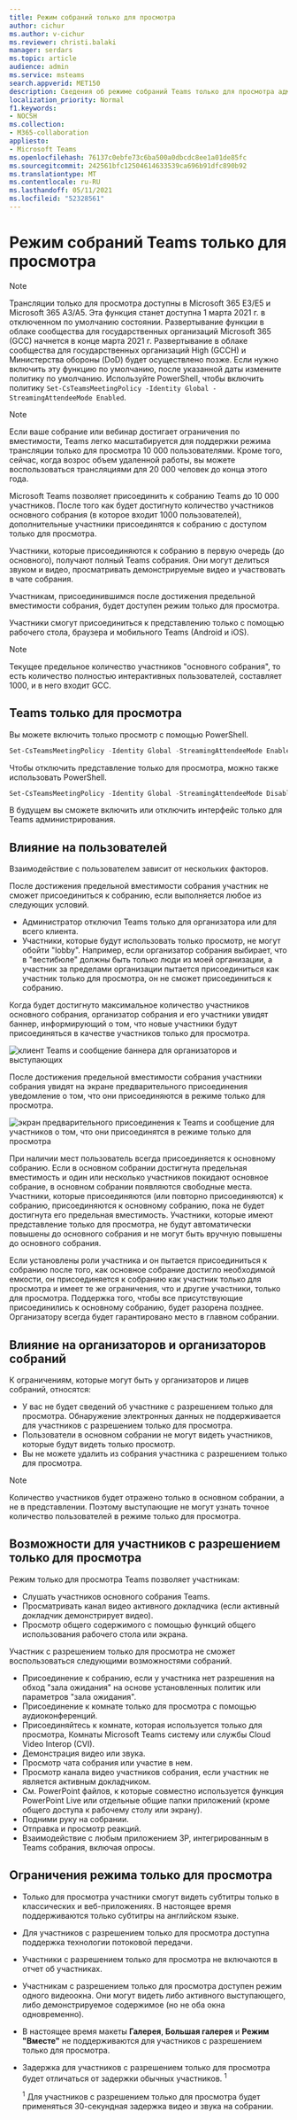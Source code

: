 ```yaml
---
title: Режим собраний только для просмотра
author: cichur
ms.author: v-cichur
ms.reviewer: christi.balaki
manager: serdars
ms.topic: article
audience: admin
ms.service: msteams
search.appverid: MET150
description: Сведения об режиме собраний Teams только для просмотра администраторами, выступающими и участниками
localization_priority: Normal
f1.keywords:
- NOCSH
ms.collection:
- M365-collaboration
appliesto:
- Microsoft Teams
ms.openlocfilehash: 76137c0ebfe73c6ba500a0dbcdc8ee1a01de85fc
ms.sourcegitcommit: 242561bfc12504614633539ca696b91dfc890b92
ms.translationtype: MT
ms.contentlocale: ru-RU
ms.lasthandoff: 05/11/2021
ms.locfileid: "52328561"
---
```

# <a name="teams-view-only-meeting-experience"></a>Режим собраний Teams только для просмотра

> [!Note]
> Трансляции только для просмотра доступны в Microsoft 365 E3/E5 и Microsoft 365 A3/A5. Эта функция станет доступна 1 марта 2021 г. в отключенном по умолчанию состоянии. Развертывание функции в облаке сообщества для государственных организаций Microsoft 365 (GCC) начнется в конце марта 2021 г. Развертывание в облаке сообщества для государственных организаций High (GCCH) и Министерства обороны (DoD) будет осуществлено позже. Если нужно включить эту функцию по умолчанию, после указанной даты измените политику по умолчанию. Используйте PowerShell, чтобы включить политику `Set-CsTeamsMeetingPolicy -Identity Global -StreamingAttendeeMode Enabled`.

> [!Note]
> Если ваше собрание или вебинар достигает ограничения по вместимости, Teams легко масштабируется для поддержки режима трансляции только для просмотра 10 000 пользователями. Кроме того, сейчас, когда возрос объем удаленной работы, вы можете воспользоваться трансляциями для 20 000 человек до конца этого года.

Microsoft Teams позволяет присоединить к собранию Teams до 10 000 участников. После того как будет достигнуто количество участников основного собрания (в которое входит 1000 пользователей), дополнительные участники присоединятся к собранию с доступом только для просмотра.

Участники, которые присоединяются к собранию в первую очередь (до основного), получают полный Teams собрания. Они могут делиться звуком и видео, просматривать демонстрируемые видео и участвовать в чате собрания.

Участникам, присоединившимся после достижения предельной вместимости собрания, будет доступен режим только для просмотра.

Участники смогут присоединиться к представлению только с помощью рабочего стола, браузера и мобильного Teams (Android и iOS).

> [!Note]
> Текущее предельное количество участников "основного собрания", то есть количество полностью интерактивных пользователей, составляет 1000, и в него входит GCC.

## <a name="teams-view-only-experience-controls"></a>Teams только для просмотра

Вы можете включить только просмотр с помощью PowerShell.

```PowerShell
Set-CsTeamsMeetingPolicy -Identity Global -StreamingAttendeeMode Enabled
```

Чтобы отключить представление только для просмотра, можно также использовать PowerShell.

```PowerShell
Set-CsTeamsMeetingPolicy -Identity Global -StreamingAttendeeMode Disabled
```

В будущем вы сможете включить или отключить интерфейс только для Teams администрирования.

## <a name="impact-to-users"></a>Влияние на пользователей

Взаимодействие с пользователем зависит от нескольких факторов.

После достижения предельной вместимости собрания участник не сможет присоединиться к собранию, если выполняется любое из следующих условий.

- Администратор отключил Teams только для организатора или для всего клиента.
- Участники, которые будут использовать только просмотр, не могут обойти "lobby". Например, если организатор собрания выбирает, что в  "вестибюле" должны быть только люди из моей организации, а участник за пределами организации пытается присоединиться как участник только для просмотра, он не сможет присоединиться к собранию.

Когда будет достигнуто максимальное количество участников основного собрания, организатор собрания и его участники увидят баннер, информирующий о том, что новые участники будут присоединяться в качестве участников только для просмотра.

  ![клиент Teams и сообщение баннера для организаторов и выступающих](media/chat-and-banner-message.png)

После достижения предельной вместимости собрания участники собрания увидят на экране предварительного присоединения уведомление о том, что они присоединяются в режиме только для просмотра.

  ![экран предварительного присоединения к Teams и сообщение для участников о том, что они присоединятся в режиме только для просмотра](media/view-only-pre-join-screen.png)

При наличии мест пользователь всегда присоединяется к основному собранию. Если в основном собрании достигнута предельная вместимость и один или несколько участников покидают основное собрание, в основном собрании появляются свободные места. Участники, которые присоединяются (или повторно присоединяются) к собранию, присоединяются к основному собранию, пока не будет достигнута его предельная вместимость. Участники, которые имеют представление только для просмотра, не будут автоматически повышены до основного собрания и не могут быть вручную повышены до основного собрания.

Если установлены роли участника и он пытается присоединиться к собранию после того, как основное собрание достигло необходимой емкости, он присоединяется к собранию как участник только для просмотра и имеет те же ограничения, что и другие участники, только для просмотра. Поддержка того, чтобы все присутствующие присоединились к основному собранию, будет разорена позднее. Организатору всегда будет гарантировано место в главном собрании.

## <a name="impact-to-meeting-presenters-and-organizers"></a>Влияние на организаторов и организаторов собраний

К ограничениям, которые могут быть у организаторов и лицев собраний, относятся:

- У вас не будет сведений об участнике с разрешением только для просмотра. Обнаружение электронных данных не поддерживается для участников с разрешением только для просмотра.
- Пользователи в основном собрании не могут видеть участников, которые будут видеть только просмотр.
- Вы не можете удалить из собрания участника с разрешением только для просмотра.

> [!Note]
> Количество участников будет отражено только в основном собрании, а не в представлении. Поэтому выступающие не могут узнать точное количество пользователей в режиме только для просмотра.

## <a name="experience-for-view-only-attendees"></a>Возможности для участников с разрешением только для просмотра

Режим только для просмотра Teams позволяет участникам:

- Слушать участников основного собрания Teams.
- Просматривать канал видео активного докладчика (если активный докладчик демонстрирует видео).
- Просмотр общего содержимого с помощью функций общего использования рабочего стола или экрана.

Участник с разрешением только для просмотра не сможет воспользоваться следующими возможностями собраний.

- Присоединение к собранию, если у участника нет разрешения на обход "зала ожидания" на основе установленных политик или параметров "зала ожидания".
- Присоединение к комнате только для просмотра с помощью аудиоконференций.
- Присоединяйтесь к комнате, которая используется только для просмотра, Комнаты Microsoft Teams систему или службы Cloud Video Interop (CVI).
- Демонстрация видео или звука.
- Просмотр чата собрания или участие в нем.
- Просмотр канала видео участников собрания, если участник не является активным докладчиком.
- См. PowerPoint файлов, к которые совместно используется функция PowerPoint Live или отдельные общие папки приложений (кроме общего доступа к рабочему столу или экрану).
- Подними руку на собрании.
- Отправка и просмотр реакций.
- Взаимодействие с любым приложением 3P, интегрированным в Teams собрания, включая опросы.

## <a name="view-only-feature-limitations"></a>Ограничения режима только для просмотра

- Только для просмотра участники смогут видеть субтитры только в классических и веб-приложениях. В настоящее время поддерживаются только субтитры на английском языке.
- Для участников с разрешением только для просмотра доступна поддержка технологии потоковой передачи.
- Участники с разрешением только для просмотра не включаются в отчет об участниках.
- Участникам с разрешением только для просмотра доступен режим одного видеоокна. Они могут видеть либо активного выступающего, либо демонстрируемое содержимое (но не оба окна одновременно).
- В настоящее время макеты **Галерея**, **Большая галерея** и **Режим "Вместе"** не поддерживаются для участников с разрешением только для просмотра.  
- Задержка для участников с разрешением только для просмотра будет отличаться от задержки обычных участников. <sup>1</sup>

  <sup>1</sup> Для участников с разрешением только для просмотра будет применяться 30-секундная задержка видео и звука на собрании.  
